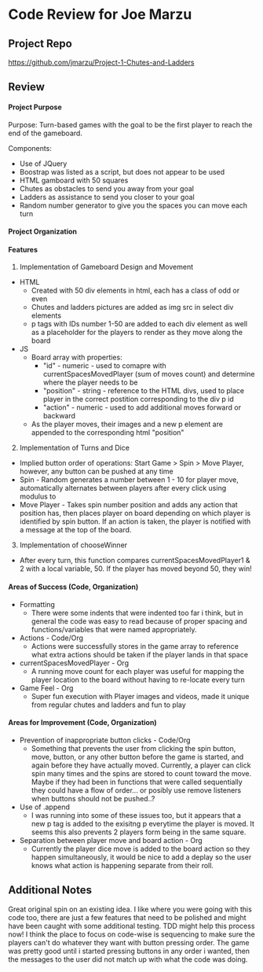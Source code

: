 # Code Review for Joe Marzu

## Project Repo

https://github.com/jmarzu/Project-1-Chutes-and-Ladders

## Review

#### Project Purpose

Purpose: Turn-based games with the goal to be the first player to reach the end of the gameboard. 

Components: 
* Use of JQuery
* Boostrap was listed as a script, but does not appear to be used
* HTML gamboard with 50 squares
* Chutes as obstacles to send you away from your goal
* Ladders as assistance to send you closer to your goal
* Random number generator to give you the spaces you can move each turn

#### Project Organization

#### Features

1. Implementation of Gameboard Design and Movement
  * HTML
    * Created with 50 div elements in html, each has a class of odd or even
    * Chutes and ladders pictures are added as img src in select div elements
    * p tags with IDs number 1-50 are added to each div element as well as a placeholder for the players to render as they move along the board
  * JS
    * Board array with properties:
      * "id" - numeric - used to comapre with currentSpacesMovedPlayer (sum of moves count) and determine where the player needs to be
      * "position" - string - reference to the HTML divs, used to place player in the correct postition corresponding to the div p id
      * "action" - numeric - used to add additional moves forward or backward
    * As the player moves, their images and a new p element are appended to the corresponding html "position"
2. Implementation of Turns and Dice
  * Implied button order of operations: Start Game > Spin > Move Player, however, any button can be pushed at any time
  * Spin - Random generates a number between 1 - 10 for player move, automatically alternates between players after every click using modulus to 
  * Move Player - Takes spin number position and adds any action that position has, then places player on board depending on which player is identified by spin button. If an action is taken, the player is notified with a message at the top of the board. 
3. Implementation of chooseWinner
  * After every turn, this function compares currentSpacesMovedPlayer1 & 2 with a local variable, 50. If the player has moved beyond 50, they win!

#### Areas of Success (Code, Organization)

* Formatting
  * There were some indents that were indented too far i think, but in general the code was easy to read because of proper spacing and functions/variables that were named appropriately.
* Actions - Code/Org
  * Actions were successfully stores in the game array to reference what extra actions should be taken if the player lands in that space
* currentSpacesMovedPlayer - Org
  * A running move count for each player was useful for mapping the player location to the board without having to re-locate every turn
* Game Feel - Org
  * Super fun execution with Player images and videos, made it unique from regular chutes and ladders and fun to play

#### Areas for Improvement (Code, Organization)

* Prevention of inappropriate button clicks - Code/Org
  * Something that prevents the user from clicking the spin button, move, button, or any other button before the game is started, and again before they have actually moved. 
  Currently, a player can click spin many times and the spins are stored to count toward the move. Maybe if they had been in functions that were called sequentially they could have a flow of order... or posibly use remove listeners when buttons should not be pushed..?
* Use of .append
  * I was running into some of these issues too, but it appears that a new p tag is added to the exisitng p everytime the player is moved. It seems this also prevents 2 players form being in the same square.
* Separation between player move and board action - Org
  * Currently the player dice move is added to the board action so they happen simultaneously, it would be nice to add a deplay so the user knows what action is happening separate from their roll.


## Additional Notes

Great original spin on an existing idea. I like where you were going with this code too, there are just a few features that need to be polished and might have been caught with some additional testing. TDD might help this process now! I think the place to focus on code-wise is sequencing to make sure the players can't do whatever they want with button pressing order. The game was pretty good until i started pressing buttons in any order i wanted, then the messages to the user did not match up with what the code was doing. 
